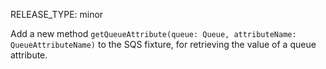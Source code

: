 RELEASE_TYPE: minor

Add a new method `getQueueAttribute(queue: Queue, attributeName: QueueAttributeName)` to the SQS fixture, for retrieving the value of a queue attribute.